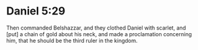 # Daniel 5:29

Then commanded Belshazzar, and they clothed Daniel with scarlet, and [put] a chain of gold about his neck, and made a proclamation concerning him, that he should be the third ruler in the kingdom.